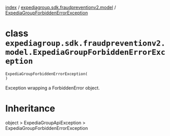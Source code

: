 [index](index.md) /
[expediagroup.sdk.fraudpreventionv2.model](expediagroup.sdk.fraudpreventionv2.model.md)
/
[ExpediaGroupForbiddenErrorException](ExpediaGroupForbiddenErrorException.md)

# class `expediagroup.sdk.fraudpreventionv2.model.ExpediaGroupForbiddenErrorException`

```
ExpediaGroupForbiddenErrorException(
)
```

Exception wrapping a ForbiddenError object.

# Inheritance

object > ExpediaGroupApiException >
ExpediaGroupForbiddenErrorException
